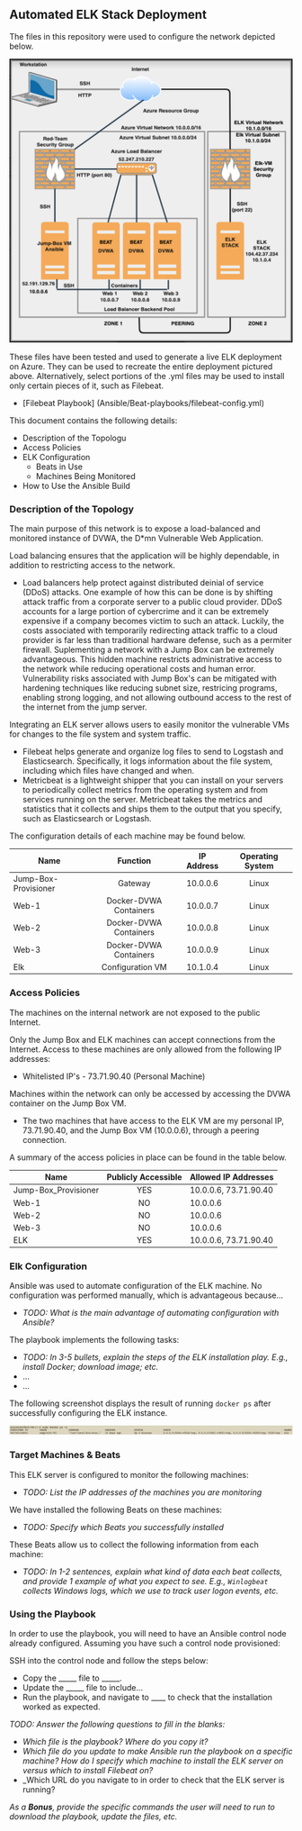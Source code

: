 ## Automated ELK Stack Deployment

The files in this repository were used to configure the network depicted below.

![Network Diagram](Diagrams/Azure_Network_Diagram.png)

These files have been tested and used to generate a live ELK deployment on Azure. They can be used to recreate the entire deployment pictured above. Alternatively, select portions of the .yml files may be used to install only certain pieces of it, such as Filebeat.

  - [Filebeat Playbook] (Ansible/Beat-playbooks/filebeat-config.yml)

This document contains the following details:
- Description of the Topologu
- Access Policies
- ELK Configuration
  - Beats in Use
  - Machines Being Monitored
- How to Use the Ansible Build


### Description of the Topology

The main purpose of this network is to expose a load-balanced and monitored instance of DVWA, the D*mn Vulnerable Web Application.

Load balancing ensures that the application will be highly dependable, in addition to restricting access to the network.
- Load balancers help protect against distributed deinial of service (DDoS) attacks. One example of how this can be done is by shifting attack traffic from a corporate server to a public cloud provider. DDoS accounts for a large portion of cybercrime and it can be extremely expensive if a company becomes victim to such an attack. Luckily, the costs associated with temporarily redirecting attack traffic to a cloud provider is far less than traditional hardware defense, such as a permiter firewall. Suplementing a network with a Jump Box can be extremely advantageous. This hidden machine restricts administrative access to the network while reducing operational costs and human error. Vulnerability risks associated with Jump Box's can be mitigated with hardening techniques like reducing subnet size, restricing programs, enabling strong logging, and not allowing outbound access to the rest of the internet from the jump server.  

Integrating an ELK server allows users to easily monitor the vulnerable VMs for changes to the file system and system traffic.
- Filebeat helps generate and organize log files to send to Logstash and Elasticsearch. Specifically, it logs information about the file system, including which files have changed and when.
- Metricbeat is a lightweight shipper that you can install on your servers to periodically collect metrics from the operating system and from services running on the server. Metricbeat takes the metrics and statistics that it collects and ships them to the output that you specify, such as Elasticsearch or Logstash.

The configuration details of each machine may be found below.

| Name                  |        Function        | IP Address | Operating System |
|-----------------------|:----------------------:|:----------:|:----------------:|
| Jump-Box-Provisioner  |         Gateway        |  10.0.0.6  |       Linux      |
| Web-1                 | Docker-DVWA Containers |  10.0.0.7  |       Linux      |
| Web-2                 | Docker-DVWA Containers |  10.0.0.8  |       Linux      |
| Web-3                 | Docker-DVWA Containers |  10.0.0.9  |       Linux      |
| Elk                   |    Configuration VM    |  10.1.0.4  |       Linux      |

### Access Policies

The machines on the internal network are not exposed to the public Internet. 

Only the Jump Box and ELK machines can accept connections from the Internet. Access to these machines are only allowed from the following IP addresses:
- Whitelisted IP's - 73.71.90.40 (Personal Machine)

Machines within the network can only be accessed by accessing the DVWA container on the Jump Box VM.
- The two machines that have access to the ELK VM are my personal IP, 73.71.90.40, and the Jump Box VM (10.0.0.6), through a peering connection.

A summary of the access policies in place can be found in the table below.

| Name                 | Publicly Accessible | Allowed IP Addresses  |
|----------------------|:-------------------:|-----------------------|
| Jump-Box_Provisioner |         YES         | 10.0.0.6, 73.71.90.40 |
| Web-1                |          NO         | 10.0.0.6              |
| Web-2                |          NO         | 10.0.0.6              |
| Web-3                |          NO         | 10.0.0.6              |
| ELK                  |         YES         | 10.0.0.6, 73.71.90.40 |

### Elk Configuration

Ansible was used to automate configuration of the ELK machine. No configuration was performed manually, which is advantageous because...
- _TODO: What is the main advantage of automating configuration with Ansible?_

The playbook implements the following tasks:
- _TODO: In 3-5 bullets, explain the steps of the ELK installation play. E.g., install Docker; download image; etc._
- ...
- ...

The following screenshot displays the result of running `docker ps` after successfully configuring the ELK instance.

![Update the path with the name of your screenshot of docker ps output](Images/ELK_Docker_Running.png)

### Target Machines & Beats
This ELK server is configured to monitor the following machines:
- _TODO: List the IP addresses of the machines you are monitoring_

We have installed the following Beats on these machines:
- _TODO: Specify which Beats you successfully installed_

These Beats allow us to collect the following information from each machine:
- _TODO: In 1-2 sentences, explain what kind of data each beat collects, and provide 1 example of what you expect to see. E.g., `Winlogbeat` collects Windows logs, which we use to track user logon events, etc._

### Using the Playbook
In order to use the playbook, you will need to have an Ansible control node already configured. Assuming you have such a control node provisioned: 

SSH into the control node and follow the steps below:
- Copy the _____ file to _____.
- Update the _____ file to include...
- Run the playbook, and navigate to ____ to check that the installation worked as expected.

_TODO: Answer the following questions to fill in the blanks:_
- _Which file is the playbook? Where do you copy it?_
- _Which file do you update to make Ansible run the playbook on a specific machine? How do I specify which machine to install the ELK server on versus which to install Filebeat on?_
- _Which URL do you navigate to in order to check that the ELK server is running?

_As a **Bonus**, provide the specific commands the user will need to run to download the playbook, update the files, etc._
